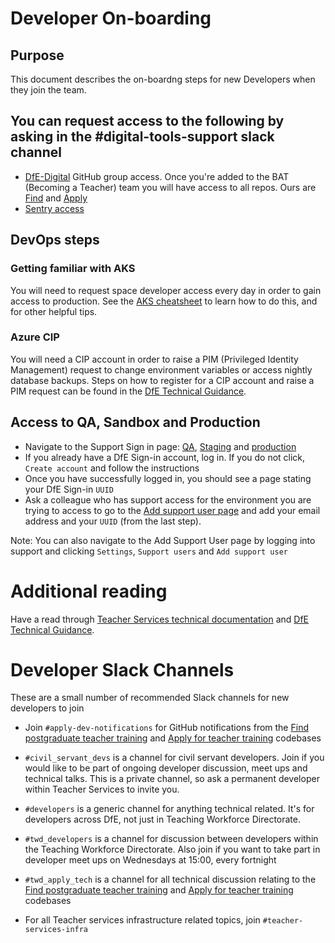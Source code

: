 # Developer On-boarding

## Purpose

This document describes the on-boardng steps for new Developers when they join the team.

## You can request access to the following by asking in the #digital-tools-support slack channel

- [DfE-Digital](https://github.com/DFE-Digital) GitHub group access. Once you're added to the BAT (Becoming a Teacher) team you will have access to all repos. Ours are [Find](https://github.com/DFE-Digital/find-teacher-training) and [Apply](https://github.com/DFE-Digital/apply-for-teacher-training)
- [Sentry access](https://sentry.io/auth/login/dfe-teacher-services/)

## DevOps steps

### Getting familiar with AKS

You will need to request space developer access every day in order to gain access to production.
See the [AKS cheatsheet](/docs/aks-cheatsheet.md) to learn how to do this, and for other helpful tips.

### Azure CIP

You will need a CIP account in order to raise a PIM (Privileged Identity Management) request to change environment variables or access nightly database backups. Steps on how to register for a CIP account and raise a PIM request
can be found in the [DfE Technical Guidance](https://technical-guidance.education.gov.uk/infrastructure/hosting/azure-cip/).

## Access to QA, Sandbox and Production

- Navigate to the Support Sign in page: [QA](https://qa.apply-for-teacher-training.service.gov.uk/support/sign-in), [Staging](https://staging.apply-for-teacher-training.service.gov.uk/support/sign-in) and [production](https://www.apply-for-teacher-training.service.gov.uk/support/sign-in)
- If you already have a DfE Sign-in account, log in. If you do not click, `Create account` and follow the instructions
- Once you have successfully logged in, you should see a page stating your DfE Sign-in `UUID`
- Ask a colleague who has support access for the environment you are trying to access to go to the [Add support user page](https://www.apply-for-teacher-training.service.gov.uk/support/users/support/new) and add your email address and your `UUID` (from the last step).

Note: You can also navigate to the Add Support User page by logging into support and clicking `Settings`, `Support users` and `Add support user`

# Additional reading

Have a read through [Teacher Services technical documentation](https://teacher-services-tech-docs.london.cloudapps.digital/#teacher-services-technical-documentation) and [DfE Technical Guidance](https://technical-guidance.education.gov.uk/).

# Developer Slack Channels

These are a small number of recommended Slack channels for new developers to join

- Join `#apply-dev-notifications` for GitHub notifications from the [Find postgraduate teacher training](https://github.com/DFE-Digital/apply-for-teacher-training) and [Apply for teacher training](https://github.com/DFE-Digital/find-teacher-training) codebases

- `#civil_servant_devs` is a channel for civil servant developers. Join if you would like to be part of ongoing developer discussion, meet ups and technical talks.
This is a private channel, so ask a permanent developer within Teacher Services to invite you.

- `#developers` is a generic channel for anything technical related. It's for developers across DfE, not just in Teaching Workforce Directorate.

- `#twd_developers` is a channel for discussion between developers within the Teaching Workforce Directorate. Also join if you want to take part in developer meet ups
on Wednesdays at 15:00, every fortnight

- `#twd_apply_tech` is a channel for all technical discussion relating to the [Find postgraduate teacher training](https://github.com/DFE-Digital/apply-for-teacher-training) and [Apply for teacher training](https://github.com/DFE-Digital/find-teacher-training) codebases

- For all Teacher services infrastructure related topics, join `#teacher-services-infra`
